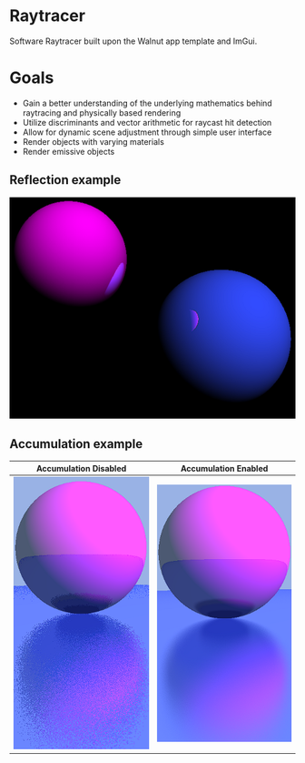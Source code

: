 # Raytracer
Software Raytracer built upon the Walnut app template and ImGui. 

# Goals
- Gain a better understanding of the underlying mathematics behind raytracing and physically based rendering
- Utilize discriminants and vector arithmetic for raycast hit detection
- Allow for dynamic scene adjustment through simple user interface
- Render objects with varying materials
- Render emissive objects

## Reflection example
![reflectionexample](https://github.com/TMarwah/Raytracer/blob/master/Documentation/reflection_exampled(FIXED).png)

## Accumulation example
Accumulation Disabled           |  Accumulation Enabled
:-------------------------:|:-------------------------:
![](https://github.com/TMarwah/Raytracer/blob/master/Documentation/pre_accumulation_render.png) |  ![](https://github.com/TMarwah/Raytracer/blob/master/Documentation/post_accumulation_render.png)
